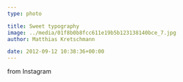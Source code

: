 ```yaml
---
type: photo

title: Sweet typography
image: ../media/01f8b0b8fcc611e19b5b123138140bce_7.jpg
author: Matthias Kretschmann

date: 2012-09-12 10:38:36+00:00
---
```


from Instagram

